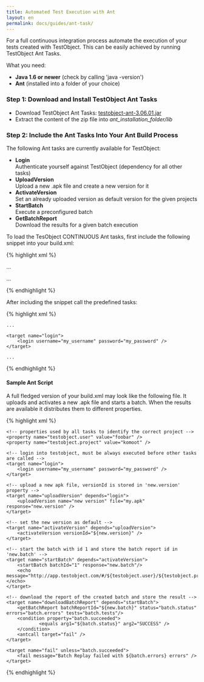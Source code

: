 ```yaml
---
title: Automated Test Execution with Ant
layout: en
permalink: docs/guides/ant-task/
---
```


For a full continuous integration process automate the execution of your tests created with TestObject. This can be easily achieved by running TestObject Ant Tasks.

What you need:

+ <strong>Java 1.6 or newer</strong> (check by calling 'java -version')
+ <strong>Ant</strong> (installed into a folder of your choice)


<h3 id="AutomateyourTestExecutionusingAnt-Step1%3ADownloadandinstallTestObjectCONTINUOUSAntTasks">Step 1: Download and Install TestObject Ant Tasks</h3>

+ Download TestObject Ant Tasks: <a href="/attachments/guide/ant-task/testobject-ant-3.06.01.jar">testobject-ant-3.06.01.jar</a>
+ Extract the content of the zip file into <em>ant_installation_folder/lib</em>


<h3 id="AutomateyourTestExecutionusingAnt-Step2%3AIncludeTestObjectAntTasksintoyourantbuildprocess">Step 2: Include the Ant Tasks Into Your Ant Build Process</h3>

The following Ant tasks are currently available for TestObject:

+ <strong>Login</strong><br>
Authenticate yourself against TestObject (dependency for all other tasks)
+ <strong>UploadVersion</strong><br>
Upload a new .apk file and create a new version for it
+ <strong>ActivateVersion</strong><br>
Set an already uploaded version as default version for the given projects
+ <strong>StartBatch</strong><br>
Execute a preconfigured batch
+ <strong>GetBatchReport</strong><br>
Download the results for a given batch execution


To load the TesObject CONTINUOUS Ant tasks, first include the following snippet into your build.xml:

{% highlight xml %}
<?xml version="1.0"?>
<project name="SampleBuild" default="someTask" basedir=".">

...

<taskdef resource="org/testobject/extras/ant/tasks.properties">
   	<classpath>
       	<pathelement location="testobject-ant-3.06.01.jar"/>
   	</classpath>
</taskdef>

...

</project>
{% endhighlight %}


After including the snippet call the predefined tasks:

{% highlight xml %}
<?xml version="1.0"?>
<project name="SampleBuild" default="someTask" basedir=".">

    ...
 
    <target name="login">
        <login username="my_username" password="my_password" />
    </target>
     
    ...
 
</project>
{% endhighlight %}



<h4>Sample Ant Script</h4>

A full fledged version of your build.xml may look like the following file. It uploads and activates a new .apk file and starts a batch. When the results are available it distributes them to different properties.

{% highlight xml %}
<?xml version="1.0"?>
<project name="TestObjectSampleScript" default="getBatchReport" basedir=".">
    <!-- load the testobject ant tasks -->
    <taskdef resource="org/testobject/extras/ant/tasks.properties">
            <classpath>
                <pathelement location="testobject-ant-3.06.01.jar"/>
            </classpath> 
    </taskdef> 
 
    <!-- properties used by all tasks to identify the correct project -->
    <property name="testobject.user" value="foobar" />
    <property name="testobject.project" value="komoot" />
 
    <!-- login into testobject, must be always executed before other tasks are called -->
    <target name="login">
        <login username="my_username" password="my_password" />
    </target>
 
    <!-- upload a new apk file, versionId is stored in 'new.version' property -->
    <target name="uploadVersion" depends="login">
        <uploadVersion name="new version" file="my.apk" response="new.version" />
    </target>
     
    <!-- set the new version as default -->
    <target name="activateVersion" depends="uploadVersion">
        <activateVersion versionId="${new.version}" />
    </target>
 
    <!-- start the batch with id 1 and store the batch report id in 'new.batch' -->
    <target name="startBatch" depends="activateVersion">
        <startBatch batchId="1" response="new.batch"/>
        <echo message="http://app.testobject.com/#/${testobject.user}/${testobject.project}/reports/${new.batch}"></echo>
    </target>
     
    <!-- download the report of the created batch and store the result -->
    <target name="downloadBatchReport" depends="startBatch">
        <getBatchReport batchReportId="${new.batch}" status="batch.status" errors="batch.errors" tests="batch.tests"/>
        <condition property="batch.succeeded">
                <equals arg1="${batch.status}" arg2="SUCCESS" />
        </condition>
        <antcall target="fail" />
    </target> 
 
    <target name="fail" unless="batch.succeeded">
        <fail message="Batch Replay failed with ${batch.errors} errors" />
    </target>
</project>
{% endhighlight %}
